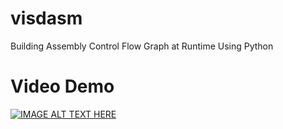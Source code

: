visdasm
=======

Building Assembly Control Flow Graph at Runtime Using Python


Video Demo
==========


[![IMAGE ALT TEXT HERE](http://edudemic.com/wp-content/uploads/2013/01/youtube.png)](http://www.youtube.com/watch?v=tBLljvYVwpo&feature=youtu.be)
